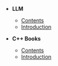 - **LLM**
  - [Contents](doc/LLM/summary.md)
  - [Introduction](doc/LLM/introduction.md)

- **C++ Books**
  - [Contents](doc/cpp_books/summary.md)
  - [Introduction](doc/cpp_books/introduction.md)
